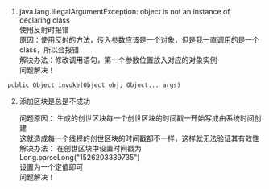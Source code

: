 1. java.lang.IllegalArgumentException: object is not an instance of declaring class<br>
使用反射时报错<br>
原因：使用反射的方法，传入参数应该是一个对象，但是我一直调用的是一个class，所以会报错<br>
解决办法：修改调用语句，第一个参数位置放入对应的对象实例<br>
问题解决！
```
public Object invoke(Object obj, Object... args)
``` 

2. 添加区块是总是不成功<br>
    <div>
    问题原因：
    生成的创世区块每一个创世区块的时间戳一开始写成由系统时间创建<br>
    这就造成每一个线程的创世区块的时间戳都不一样，这样就无法验证其有效性     
   </div>
   
    <div> 
    解决办法： 
    在创世区块中设置时间戳为        <br>
    Long.parseLong("1526203339735")<br>
    设置为一个定值即可
    </div>
    问题解决！